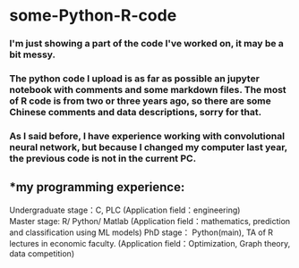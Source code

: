 # some-Python-R-code
### I'm just showing a part of the code I've worked on, it may be a bit messy. 

### The python code I upload is as far as possible an jupyter notebook with comments and some markdown files. The most of R code is from two or three years ago, so there are some Chinese comments and data descriptions, sorry for that.

### As I said before, I have experience working with convolutional neural network, but because I changed my computer last year, the previous code is not in the current PC.

## *my programming experience:
Undergraduate stage：C, PLC (Application field：engineering) <br>
Master stage: R/ Python/ Matlab (Application field：mathematics, prediction and classification using ML models) 
PhD stage： Python(main), TA of R lectures in economic faculty. (Application field：Optimization, Graph theory, data competition) 
